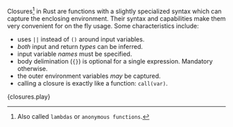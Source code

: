 Closures[^*] in Rust are functions with a slightly specialized syntax which
can capture the enclosing environment. Their syntax and capabilities make them
very convenient for on the fly usage. Some characteristics include:

* uses `||` instead of `()` around input variables.
* *both* input and return *types* can be inferred.
* input variable *names* must be specified.
* body delimination (`{}`) is optional for a single expression. Mandatory
otherwise.
* the outer environment variables *may* be captured.
* calling a closure is exactly like a function: `call(var)`.

{closures.play}

[^*]: Also called `lambdas` or `anonymous functions`.
